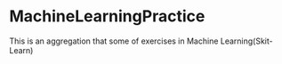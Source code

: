 # MachineLearningPractice
This is an aggregation that some of exercises in Machine Learning(Skit-Learn)
